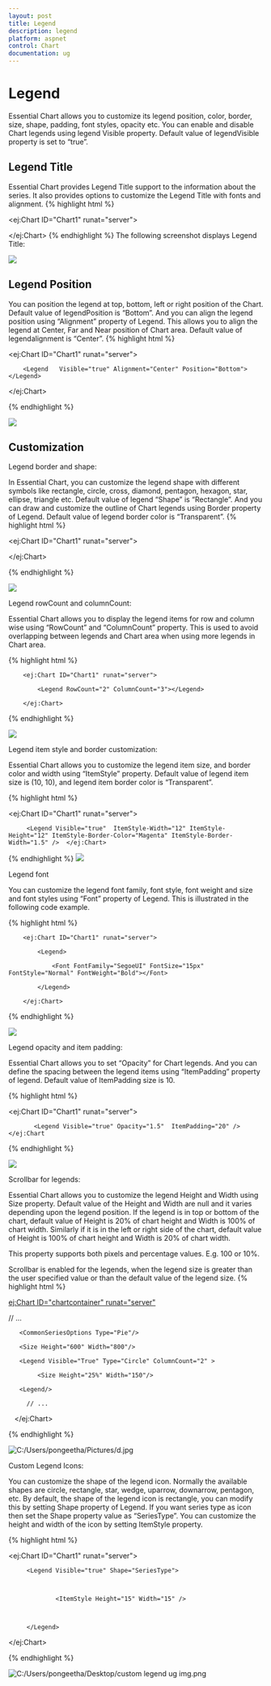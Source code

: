 ```yaml
---
layout: post
title: Legend
description: legend
platform: aspnet
control: Chart
documentation: ug
---
```


# Legend

Essential Chart allows you to customize its legend position, color, border, size, shape, padding, font styles, opacity etc. You can enable and disable Chart legends using legend Visible property. Default value of legendVisible property is set to “true”. 

## Legend Title

Essential Chart provides Legend Title support to the information about the series. It also provides options to customize the Legend Title with fonts and alignment.
{% highlight html %}
 



  <ej:Chart ID="Chart1" runat="server">    

 <Legend Visible="true"><Title Text="Countries" TextAlignment="Near" ><font Color="blue"    FontSize="18px"></font> </Title></Legend>

</ej:Chart>
{% endhighlight  %}
The following screenshot displays Legend Title:

![](Legend_images/Legend_img1.png)



## Legend Position

You can position the legend at top, bottom, left or right position of the Chart. Default value of legendPosition is “Bottom”. And you can align the legend position using “Alignment” property of Legend.  This allows you to align the legend at Center, Far and Near position of Chart area. Default value of legendalignment is “Center”. 
{% highlight html %}
 

  <ej:Chart ID="Chart1" runat="server">       

        <Legend   Visible="true" Alignment="Center" Position="Bottom"></Legend>

  </ej:Chart>

{% endhighlight %}

![](Legend_images/Legend_img2.png) 



## Customization

Legend border and shape:

In Essential Chart, you can customize the legend shape with different symbols like rectangle, circle, cross, diamond, pentagon, hexagon, star, ellipse, triangle etc. Default value of legend “Shape” is “Rectangle”. And you can draw and customize the outline of Chart legends using Border property of Legend. Default value of legend border color is “Transparent”. 
{% highlight html %}


  <ej:Chart ID="Chart1" runat="server">       

  <Legend   Visible="true" Alignment="Center" Position="Bottom" Shape="Circle" Border-Width="2" Border-Color="red"></Legend>

  </ej:Chart>

{% endhighlight  %}

![](Legend_images/Legend_img3.png)



Legend rowCount and columnCount:

Essential Chart allows you to display the legend items for row and column wise using “RowCount” and “ColumnCount” property. This is used to avoid overlapping between legends and Chart area when using more legends in Chart area.


{% highlight html %}


        <ej:Chart ID="Chart1" runat="server">

            <Legend RowCount="2" ColumnCount="3"></Legend>

        </ej:Chart>



{% endhighlight  %}

![](Legend_images/Legend_img4.png)



Legend item style and border customization:

Essential Chart allows you to customize the legend item size, and border color and width using “ItemStyle” property. Default value of legend item size is (10, 10), and legend item border color is “Transparent”.

{% highlight html %}

 

  <ej:Chart ID="Chart1" runat="server">       

         <Legend Visible="true"  ItemStyle-Width="12" ItemStyle-Height="12" ItemStyle-Border-Color="Magenta" ItemStyle-Border-Width="1.5" />  </ej:Chart>


{% endhighlight  %}
![](Legend_images/Legend_img5.png) 



Legend font

You can customize the legend font family, font style, font weight and size and font styles using “Font” property of Legend. This is illustrated in the following code example.


{% highlight html %}


        <ej:Chart ID="Chart1" runat="server">

            <Legend>

                <Font FontFamily="SegoeUI" FontSize="15px" FontStyle="Normal" FontWeight="Bold"></Font>

            </Legend>

        </ej:Chart>


{% endhighlight  %}


![](Legend_images/Legend_img6.png)



Legend opacity and item padding:

Essential Chart allows you to set “Opacity” for Chart legends. And you can define the spacing between the legend items using “ItemPadding” property of legend. Default value of ItemPadding size is 10.

{% highlight html %}



  <ej:Chart ID="Chart1" runat="server">       

           <Legend Visible="true" Opacity="1.5"  ItemPadding="20" /> </ej:Chart

{% endhighlight %}

![](Legend_images/Legend_img7.png)



Scrollbar for legends:

Essential Chart allows you to customize the legend Height and Width using Size property. Default value of the Height and Width are null and it varies depending upon the legend position. If the legend is in top or bottom of the chart, default value of Height is 20% of chart height and Width is 100% of chart width. Similarly if it is in the left or right side of the chart, default value of Height is 100% of chart height and Width is 20% of chart width.

This property supports both pixels and percentage values. E.g. 100 or 10%.

Scrollbar is enabled for the legends, when the legend size is greater than the user specified value or than the default value of the legend size. 
{% highlight html %}


<ej:Chart ID="chartcontainer" runat="server">

// ...

       <CommonSeriesOptions Type="Pie"/>

       <Size Height="600" Width="800"/>

       <Legend Visible="True" Type="Circle" ColumnCount="2" >	

            <Size Height="25%" Width="150"/>

       <Legend/>

         // ...

   </ej:Chart>	

{% endhighlight %}

![C:/Users/pongeetha/Pictures/d.jpg](Legend_images/Legend_img8.jpeg)



Custom Legend Icons:

You can customize the shape of the legend icon. Normally the available shapes are circle, rectangle, star, wedge, uparrow, downarrow, pentagon, etc. By default, the shape of the legend icon is rectangle, you can modify this by setting Shape property of Legend. If you want series type as icon then set the Shape property value as “SeriesType”. You can customize the height and width of the icon by setting ItemStyle property. 


{% highlight html %}


  <ej:Chart ID="Chart1" runat="server">   



         <Legend Visible="true" Shape="SeriesType">



                 <ItemStyle Height="15" Width="15" />



         </Legend>

   </ej:Chart>

{% endhighlight  %}

![C:/Users/pongeetha/Desktop/custom legend ug img.png](Legend_images/Legend_img9.png)




